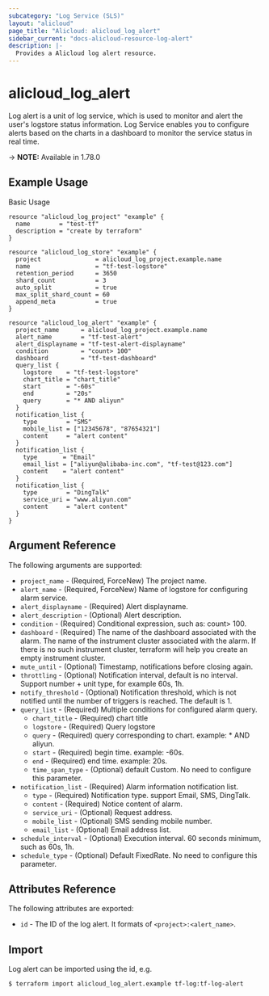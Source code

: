 ```yaml
---
subcategory: "Log Service (SLS)"
layout: "alicloud"
page_title: "Alicloud: alicloud_log_alert"
sidebar_current: "docs-alicloud-resource-log-alert"
description: |-
  Provides a Alicloud log alert resource.
---
```


# alicloud\_log\_alert

Log alert is a unit of log service, which is used to monitor and alert the user's logstore status information. 
Log Service enables you to configure alerts based on the charts in a dashboard to monitor the service status in real time.

-> **NOTE:** Available in 1.78.0

## Example Usage

Basic Usage

```
resource "alicloud_log_project" "example" {
  name        = "test-tf"
  description = "create by terraform"
}

resource "alicloud_log_store" "example" {
  project               = alicloud_log_project.example.name
  name                  = "tf-test-logstore"
  retention_period      = 3650
  shard_count           = 3
  auto_split            = true
  max_split_shard_count = 60
  append_meta           = true
}

resource "alicloud_log_alert" "example" {
  project_name      = alicloud_log_project.example.name
  alert_name        = "tf-test-alert"
  alert_displayname = "tf-test-alert-displayname"
  condition         = "count> 100"
  dashboard         = "tf-test-dashboard"
  query_list {
    logstore    = "tf-test-logstore"
    chart_title = "chart_title"
    start       = "-60s"
    end         = "20s"
    query       = "* AND aliyun"
  }
  notification_list {
    type        = "SMS"
    mobile_list = ["12345678", "87654321"]
    content     = "alert content"
  }
  notification_list {
    type       = "Email"
    email_list = ["aliyun@alibaba-inc.com", "tf-test@123.com"]
    content    = "alert content"
  }
  notification_list {
    type        = "DingTalk"
    service_uri = "www.aliyun.com"
    content     = "alert content"
  }
}
```
## Argument Reference

The following arguments are supported:

* `project_name` - (Required, ForceNew) The project name.
* `alert_name` - (Required, ForceNew) Name of logstore for configuring alarm service.
* `alert_displayname` - (Required) Alert displayname.
* `alert_description` - (Optional) Alert description.
* `condition` - (Required) Conditional expression, such as: count> 100.
* `dashboard` - (Required) The name of the dashboard associated with the alarm. The name of the instrument cluster associated with the alarm. If there is no such instrument cluster, terraform will help you create an empty instrument cluster.
* `mute_until` - (Optional) Timestamp, notifications before closing again.
* `throttling` - (Optional) Notification interval, default is no interval. Support number + unit type, for example 60s, 1h.
* `notify_threshold` - (Optional) Notification threshold, which is not notified until the number of triggers is reached. The default is 1.
* `query_list` - (Required) Multiple conditions for configured alarm query.
    * `chart_title` - (Required) chart title
    * `logstore` - (Required) Query logstore
    * `query` - (Required) query corresponding to chart. example: * AND aliyun.
    * `start` - (Required) begin time. example: -60s.
    * `end` - (Required) end time. example: 20s.
    * `time_span_type` - (Optional) default Custom. No need to configure this parameter.
* `notification_list` - (Required) Alarm information notification list.
    * `type` - (Required) Notification type. support Email, SMS, DingTalk.
    * `content` - (Required) Notice content of alarm.
    * `service_uri` - (Optional) Request address.
    * `mobile_list` - (Optional) SMS sending mobile number.
    * `email_list` - (Optional) Email address list.   
* `schedule_interval` - (Optional) Execution interval. 60 seconds minimum, such as 60s, 1h.
* `schedule_type` - (Optional)  Default FixedRate. No need to configure this parameter.

## Attributes Reference

The following attributes are exported:

*  `id` - The ID of the log alert. It formats of `<project>:<alert_name>`.

## Import

Log alert can be imported using the id, e.g.

```
$ terraform import alicloud_log_alert.example tf-log:tf-log-alert
```
